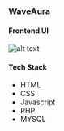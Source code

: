 ### WaveAura

#### Frontend UI 

![alt text](WaveAura-UI-Screenshot.png)

#### Tech Stack

- HTML
- CSS
- Javascript
- PHP
- MYSQL